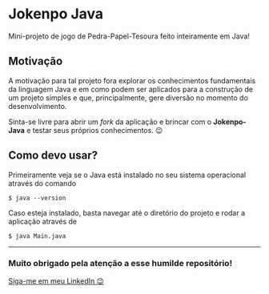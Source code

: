 # Jokenpo Java

Mini-projeto de jogo de Pedra-Papel-Tesoura feito inteiramente em Java!

## Motivação

A motivação para tal projeto fora explorar os conhecimentos fundamentais da linguagem Java e em como podem ser aplicados para a construção de um projeto simples e que, principalmente, gere diversão no momento do desenvolvimento.

Sinta-se livre para abrir um *fork* da aplicação e brincar com o **Jokenpo-Java** e testar seus próprios conhecimentos. 😉

## Como devo usar?

Primeiramente veja se o Java está instalado no seu sistema operacional através do comando

`$ java --version`

Caso esteja instalado, basta navegar até o diretório do projeto e rodar a aplicação através de

`$ java Main.java`

---

### Muito obrigado pela atenção a esse humilde repositório!

[Siga-me em meu LinkedIn 😉](https://linkedin.com/in/eng-gabrielscardoso)